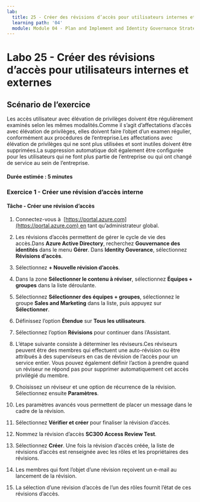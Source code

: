 ```yaml
---
lab:
  title: 25 - Créer des révisions d’accès pour utilisateurs internes et externes
  learning path: '04'
  module: Module 04 - Plan and Implement and Identity Governance Strategy
---
```


# Labo 25 - Créer des révisions d’accès pour utilisateurs internes et externes  

## Scénario de l’exercice

Les accès utilisateur avec élévation de privilèges doivent être régulièrement examinés selon les mêmes modalités.Comme il s’agit d’affectations d’accès avec élévation de privilèges, elles doivent faire l’objet d’un examen régulier, conformément aux procédures de l’entreprise.Les affectations avec élévation de privilèges qui ne sont plus utilisées et sont inutiles doivent être supprimées.La suppression automatique doit également être configurée pour les utilisateurs qui ne font plus partie de l’entreprise ou qui ont changé de service au sein de l’entreprise.

#### Durée estimée : 5 minutes

### Exercice 1 - Créer une révision d’accès interne

#### Tâche - Créer une révision d’accès

1. Connectez-vous à  [https://portal.azure.com](https://portal.azure.com) en tant qu’administrateur global.

2. Les révisions d’accès permettent de gérer le cycle de vie des accès.Dans **Azure Active Directory**, recherchez **Gouvernance des identités** dans le menu **Gérer**.  Dans **Identity Goverance**, sélectionnez **Révisions d’accès**.

3. Sélectionnez **+ Nouvelle révision d’accès**.

4. Dans la zone **Sélectionner le contenu à réviser**, sélectionnez **Équipes + groupes** dans la liste déroulante.

5. Sélectionnez **Sélectionner des équipes + groupes**, sélectionnez le groupe **Sales and Marketing** dans la liste, puis appuyez sur **Sélectionner**.

6. Définissez l’option **Étendue** sur **Tous les utilisateurs**.

7. Sélectionnez l’option **Révisions** pour continuer dans l’Assistant.

8. L’étape suivante consiste à déterminer les réviseurs.Ces réviseurs peuvent être des membres qui effectuent une auto-révision ou être attribués à des superviseurs en cas de révision de l’accès pour un service entier. Vous pouvez également définir l’action à prendre quand un réviseur ne répond pas pour supprimer automatiquement cet accès privilégié du membre.

9. Choisissez un réviseur et une option de récurrence de la révision.  Sélectionnez ensuite **Paramètres**.

10. Les paramètres avancés vous permettent de placer un message dans le cadre de la révision.

11. Sélectionnez **Vérifier et créer** pour finaliser la révision d’accès.

12. Nommez la révision d’accès **SC300 Access Review Test**.

13. Sélectionnez **Créer**. Une fois la révision d’accès créée, la liste de révisions d’accès est renseignée avec les rôles et les propriétaires des révisions.

14. Les membres qui font l’objet d’une révision reçoivent un e-mail au lancement de la révision.

15. La sélection d’une révision d’accès de l’un des rôles fournit l’état de ces révisions d’accès.
